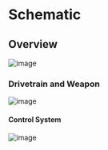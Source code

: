 # Schematic
## Overview
![image](https://github.com/user-attachments/assets/3f289007-3b7d-4cf5-830f-f468525fcb0c)
### Drivetrain and Weapon 
![image](https://github.com/user-attachments/assets/78ea2b6a-84f4-4054-9483-4388072d90eb)
#### Control System 
![image](https://github.com/user-attachments/assets/64b6794b-4a52-436a-96d4-366c97891f63)
